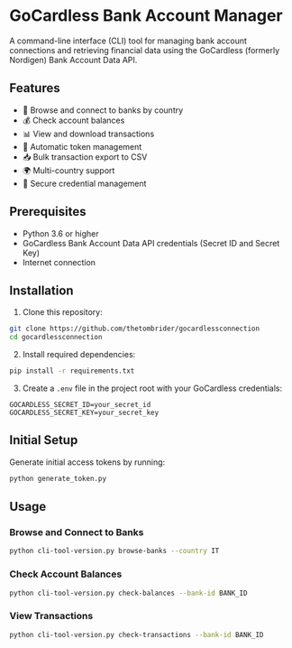 # GoCardless Bank Account Manager

A command-line interface (CLI) tool for managing bank account connections and retrieving financial data using the GoCardless (formerly Nordigen) Bank Account Data API.

## Features

- 🏦 Browse and connect to banks by country
- 💰 Check account balances
- 📊 View and download transactions
- 🔄 Automatic token management
- 📥 Bulk transaction export to CSV
- 🌍 Multi-country support
- 🔐 Secure credential management

## Prerequisites

- Python 3.6 or higher
- GoCardless Bank Account Data API credentials (Secret ID and Secret Key)
- Internet connection

## Installation

1. Clone this repository:
```bash
git clone https://github.com/thetombrider/gocardlessconnection
cd gocardlessconnection
```

2. Install required dependencies:
```bash
pip install -r requirements.txt
```

3. Create a `.env` file in the project root with your GoCardless credentials:
```plaintext
GOCARDLESS_SECRET_ID=your_secret_id
GOCARDLESS_SECRET_KEY=your_secret_key
```

## Initial Setup

Generate initial access tokens by running:
```bash
python generate_token.py
```

## Usage

### Browse and Connect to Banks
```bash
python cli-tool-version.py browse-banks --country IT
```

### Check Account Balances
```bash
python cli-tool-version.py check-balances --bank-id BANK_ID
```

### View Transactions
```bash
python cli-tool-version.py check-transactions --bank-id BANK_ID
```
